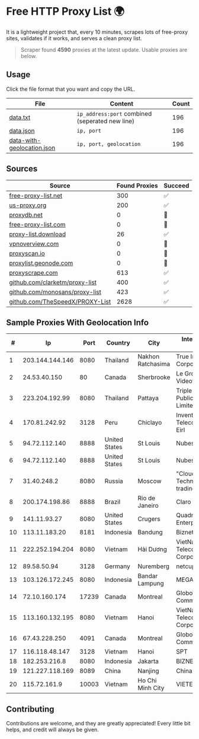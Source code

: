 
# Free HTTP Proxy List 🌍

It is a lightweight project that, every 10 minutes, scrapes lots of free-proxy sites, validates if it works, and serves a clean proxy list.


> Scraper found **4590** proxies at the latest update. Usable proxies are below.

## Usage

Click the file format that you want and copy the URL.


|File|Content|Count|
|----|-------|-----|
|[data.txt](https://raw.githubusercontent.com/themiralay/Proxy-List-World/master/data.txt)|`ip_address:port` combined (seperated new line)|196|
|[data.json](https://raw.githubusercontent.com/themiralay/Proxy-List-World/master/data.json)|`ip, port`|196|
|[data-with-geolocation.json](https://raw.githubusercontent.com/themiralay/Proxy-List-World/master/data-with-geolocation.json)|`ip, port, geolocation`|196|

## Sources

|Source|Found Proxies|Succeed|
|------|-------------|-------|
|[free-proxy-list.net](https://free-proxy-list.net)|300|✅|
|[us-proxy.org](https://www.us-proxy.org)|200|✅|
|[proxydb.net](http://proxydb.net)|0|🚫|
|[free-proxy-list.com](https://free-proxy-list.com/?page=&port=&type%5B%5D=http&type%5B%5D=https&up_time=0&search=Search)|0|🚫|
|[proxy-list.download](https://www.proxy-list.download/HTTP)|26|✅|
|[vpnoverview.com](https://vpnoverview.com/privacy/anonymous-browsing/free-proxy-servers)|0|🚫|
|[proxyscan.io](https://www.proxyscan.io)|0|🚫|
|[proxylist.geonode.com](https://proxylist.geonode.com/api/proxy-list?limit=300&page=1&sort_by=lastChecked&sort_type=desc&protocols=http,https)|0|🚫|
|[proxyscrape.com](https://api.proxyscrape.com/v2/?request=displayproxies&protocol=http&timeout=10000&country=all&ssl=all&anonymity=all)|613|✅|
|[github.com/clarketm/proxy-list](https://raw.githubusercontent.com/clarketm/proxy-list/master/proxy-list-raw.txt)|400|✅|
|[github.com/monosans/proxy-list](https://raw.githubusercontent.com/monosans/proxy-list/main/proxies/http.txt)|423|✅|
|[github.com/TheSpeedX/PROXY-List](https://raw.githubusercontent.com/TheSpeedX/PROXY-List/master/http.txt)|2628|✅|


## Sample Proxies With Geolocation Info

|#|Ip|Port|Country|City|Internet Service Provider|
|-|--|----|-------|----|-------------------------|
|1|203.144.144.146|8080|Thailand|Nakhon Ratchasima|True Internet Corporation CO. Ltd.|
|2|24.53.40.150|80|Canada|Sherbrooke|Le Groupe Videotron Ltee|
|3|223.204.192.99|8080|Thailand|Pattaya|Triple T Broadband Public Company Limited|
|4|170.81.242.92|3128|Peru|Chiclayo|Inventa Telecomunicaciones Eirl|
|5|94.72.112.140|8888|United States|St Louis|Nubes, LLC|
|6|94.72.112.140|8888|United States|St Louis|Nubes, LLC|
|7|31.40.248.2|8080|Russia|Moscow|"Cloud Technologies" LLC trading as Cloud.ru|
|8|200.174.198.86|8888|Brazil|Rio de Janeiro|Claro S.A|
|9|141.11.93.27|8080|United States|Crugers|QuadraNet Enterprises LLC|
|10|113.11.183.20|8181|Indonesia|Bandung|Biznet Networks|
|11|222.252.194.204|8080|Vietnam|Hải Dương|VietNam Post and Telecom Corporation|
|12|89.58.50.94|3128|Germany|Nuremberg|netcup GmbH|
|13|103.126.172.245|8080|Indonesia|Bandar Lampung|MEGARAP|
|14|72.10.160.174|17239|Canada|Montreal|GloboTech Communications|
|15|113.160.132.195|8080|Vietnam|Hanoi|VietNam Post and Telecom Corporation|
|16|67.43.228.250|4091|Canada|Montreal|GloboTech Communications|
|17|116.118.48.147|3128|Vietnam|Hanoi|SPT|
|18|182.253.216.8|8080|Indonesia|Jakarta|BIZNET|
|19|121.227.118.169|8089|China|Nanjing|China Telecom|
|20|115.72.161.9|10003|Vietnam|Ho Chi Minh City|VIETELmetro|



## Contributing

Contributions are welcome, and they are greatly appreciated! Every
little bit helps, and credit will always be given.

